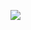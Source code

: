 ![](http://www.plantuml.com/plantuml/proxy?cache=no&src=https://raw.githubusercontent.com/oleksandrblazhko/ai-212-yaroshuk/ai-212-yaroschuk-laboratory-work-7/2-SoftwareDesign/2.7-PlantUML/UML-Deployment.puml)